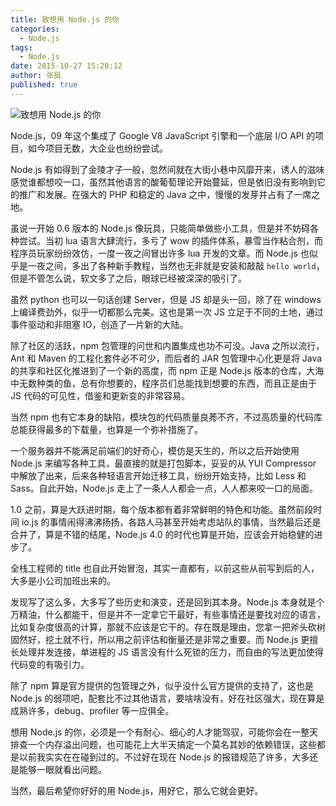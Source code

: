 ```yaml
---
title: 致想用 Node.js 的你
categories: 
  - Node.js
tags:
  - Node.js
date: 2015-10-27 15:20:12
author: 张挺
published: true
---
```


![致想用 Node.js 的你](https://img.alicdn.com/tps/TB147_oKXXXXXawaXXXXXXXXXXX-640-480.jpg)

Node.js，09 年这个集成了 Google V8 JavaScript 引擎和一个底层 I/O API 的项目，如今项目无数，大企业也纷纷尝试。

Node.js 有如得到了金陵才子一般，忽然间就在大街小巷中风靡开来，诱人的滋味感觉谁都想咬一口，虽然其他语言的酸葡萄理论开始蔓延，但是依旧没有影响到它的推广和发展。在强大的 PHP 和稳定的 Java 之中，慢慢的发芽并占有了一席之地。

虽说一开始 0.6 版本的 Node.js 像玩具，只能简单做些小工具，但是并不妨碍各种尝试。当初 lua 语言大肆流行，多亏了 wow 的插件体系，暴雪当作粘合剂，而程序员玩家纷纷效仿，一度一夜之间冒出许多 lua 开发的文章。而 Node.js 也似乎是一夜之间，多出了各种新手教程，当然也无非就是安装和敲敲 `hello world`，但是不管怎么说，软文多了之后，眼球已经被深深的吸引了。

虽然 python 也可以一句话创建 Server，但是 JS 却是头一回，除了在 windows 上编译费劲外，似乎一切都那么完美。这也是第一次 JS 立足于不同的土地，通过事件驱动和非阻塞 IO，创造了一片新的大陆。

除了社区的活跃，npm 包管理的问世和内置集成也功不可没。Java 之所以流行，Ant 和 Maven 的工程化套件必不可少，而后者的 JAR 包管理中心化更是将 Java 的共享和社区化推进到了一个新的高度，而 npm 正是 Node.js 版本的仓库，大海中无数种类的鱼，总有你想要的，程序员们总能找到想要的东西，而且正是由于 JS 代码的可见性，借鉴和更新变的非常容易。

当然 npm 也有它本身的缺陷，模块包的代码质量良莠不齐，不过高质量的代码库总能获得最多的下载量，也算是一个弥补措施了。

一个服务器并不能满足前端们的好奇心，模仿是天生的，所以之后开始使用 Node.js 来编写各种工具，最直接的就是打包脚本，妥妥的从 YUI Compressor 中解放了出来，后来各种轻语言开始迁移工具，纷纷开始支持，比如 Less 和 Sass。自此开始，Node.js 走上了一条人人都会一点，人人都来咬一口的局面。

1.0 之前，算是大跃进时期，每个版本都有着非常鲜明的特色和功能。虽然前段时间 io.js 的事情闹得沸沸扬扬，各路人马甚至开始考虑站队的事情，当然最后还是合并了，算是不错的结尾，Node.js 4.0 的时代也算是开始，应该会开始稳健的进步了。

全栈工程师的 title 也自此开始冒泡，其实一直都有，以前这些从前写到后的人，大多是小公司加班出来的。

发现写了这么多，大多写了些历史和演变，还是回到其本身。Node.js 本身就是个万精油，什么都能干，但是并不一定拿它干最好，有些事情还是要找对应的语言，比如复杂度很高的计算，那就不应该是它干的。存在既是理由，您拿一把斧头砍树固然好，挖土就不行，所以用之前评估和衡量还是非常之重要。而 Node.js 更擅长处理并发连接，单进程的 JS 语言没有什么死锁的压力，而自由的写法更加使得代码变的有吸引力。

除了 npm 算是官方提供的包管理之外，似乎没什么官方提供的支持了，这也是 Node.js 的弱项吧，配套比不过其他语言，要啥啥没有，好在社区强大，现在算是成熟许多，debug、profiler 等一应俱全。

想用 Node.js 的你，必须是一个有耐心、细心的人才能驾驭，可能你会在一整天排查一个内存溢出问题，也可能花上大半天搞定一个莫名其妙的依赖错误，这些都是以前我实实在在碰到过的。不过好在现在 Node.js 的报错规范了许多，大多还是能够一眼就看出问题。

当然，最后希望你好好的用 Node.js，用好它，那么它就会更好。

